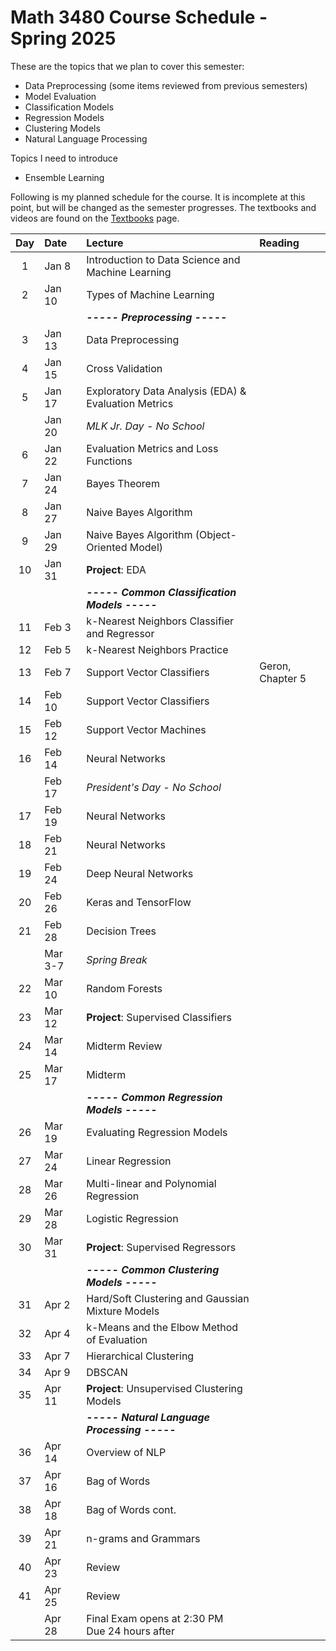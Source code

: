 # Math 3480 Course Schedule - Spring 2025
These are the topics that we plan to cover this semester:
* Data Preprocessing (some items reviewed from previous semesters)
* Model Evaluation
* Classification Models
* Regression Models
* Clustering Models
* Natural Language Processing

Topics I need to introduce
* Ensemble Learning

Following is my planned schedule for the course. It is incomplete at this point, but will be changed as the semester progresses. The textbooks and videos are found on the [Textbooks](https://github.com/drolsonmi/math3080/blob/main/3480_Textbooks.md) page.

|  Day  | Date   | Lecture                                           | Reading                                    |
| :---: | :----- | :--------------------------                       | :--------------------------------------    |
|   1   | Jan 8  | Introduction to Data Science and Machine Learning |                                            |
|   2   | Jan 10 | Types of Machine Learning                         |                                            |
|       |        | __*----- Preprocessing -----*__                   |                                            |
|   3   | Jan 13 | Data Preprocessing                                |                                            |
|   4   | Jan 15 | Cross Validation                                  |                                            |
|   5   | Jan 17 | Exploratory Data Analysis (EDA) & Evaluation Metrics |                                         |
|       | Jan 20 | *MLK Jr. Day - No School*                         |                                            |
|   6   | Jan 22 | Evaluation Metrics and Loss Functions             |                                            |
|   7   | Jan 24 | Bayes Theorem                                     |                                            |
|   8   | Jan 27 | Naive Bayes Algorithm                             |                                            |
|   9   | Jan 29 | Naive Bayes Algorithm (Object-Oriented Model)     |                                            |
|  10   | Jan 31 | __Project__: EDA                                  |                                            |
|       |        | __*----- Common Classification Models -----*__    |                                            |
|  11   | Feb 3  | k-Nearest Neighbors Classifier and Regressor      |                                            |
|  12   | Feb 5  | k-Nearest Neighbors Practice                      |                                            |
|  13   | Feb 7  | Support Vector Classifiers                        | Geron, Chapter 5                           |
|  14   | Feb 10 | Support Vector Classifiers                        |                                            |
|  15   | Feb 12 | Support Vector Machines                           |                                            |
|  16   | Feb 14 | Neural Networks                                   |                                            |
|       | Feb 17 | *President's Day - No School*                     |                                            |
|  17   | Feb 19 | Neural Networks                                   |                                            |
|  18   | Feb 21 | Neural Networks                                   |                                            |
|  19   | Feb 24 | Deep Neural Networks                              |                                            |
|  20   | Feb 26 | Keras and TensorFlow                              |                                            |
|  21   | Feb 28 | Decision Trees                                    |                                            |
|       | Mar 3-7| *Spring Break*                                    |                                            |
|  22   | Mar 10 | Random Forests                                    |                                            |
|  23   | Mar 12 | __Project__: Supervised Classifiers               |                                            |
|  24   | Mar 14 | Midterm Review                                    |                                            |
|  25   | Mar 17 | Midterm                                           |                                            |
|       |        | __*----- Common Regression Models -----*__        |                                            |
|  26   | Mar 19 | Evaluating Regression Models                      |                                            |
|  27   | Mar 24 | Linear Regression                                 |                                            |
|  28   | Mar 26 | Multi-linear and Polynomial Regression            |                                            |
|  29   | Mar 28 | Logistic Regression                               |                                            |
|  30   | Mar 31 | __Project__: Supervised Regressors                |                                            |
|       |        | __*----- Common Clustering Models -----*__        |                                            |
|  31   | Apr 2  | Hard/Soft Clustering and Gaussian Mixture Models  |                                            |
|  32   | Apr 4  | k-Means and the Elbow Method of Evaluation        |                                            |
|  33   | Apr 7  | Hierarchical Clustering                           |                                            |
|  34   | Apr 9  | DBSCAN                                            |                                            |
|  35   | Apr 11 | __Project__: Unsupervised Clustering Models       |                                            |
|       |        | __*----- Natural Language Processing -----*__     |                                            |
|  36   | Apr 14 | Overview of NLP                                   |                                            |
|  37   | Apr 16 | Bag of Words                                      |                                            |
|  38   | Apr 18 | Bag of Words cont.                                |                                            |
|  39   | Apr 21 | n-grams and Grammars                              |                                            |
|  40   | Apr 23 | Review                                            |                                            |
|  41   | Apr 25 | Review                                            |                                            |
|       | Apr 28 | Final Exam opens at 2:30 PM<br>Due 24 hours after |                                            |


